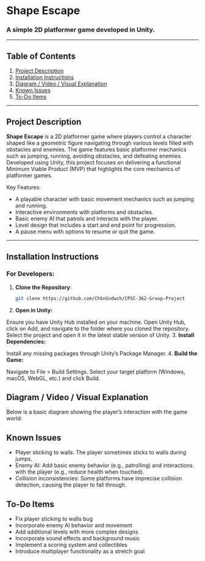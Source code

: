 # Shape Escape

### A simple 2D platformer game developed in Unity.

---

## Table of Contents
1. [Project Description](#project-description)
2. [Installation Instructions](#installation-instructions)
3. [Diagram / Video / Visual Explanation](#diagram--video--visual-explanation)
4. [Known Issues](#known-issues)
5. [To-Do Items](#to-do-items)

---

## Project Description

**Shape Escape** is a 2D platformer game where players control a character shaped like a geometric figure navigating through various levels filled with obstacles and enemies. The game features basic platformer mechanics such as jumping, running, avoiding obstacles, and defeating enemies. Developed using Unity, this project focuses on delivering a functional Minimum Viable Product (MVP) that highlights the core mechanics of platformer games.

Key Features:
- A playable character with basic movement mechanics such as jumping and running.
- Interactive environments with platforms and obstacles.
- Basic enemy AI that patrols and interacts with the player.
- Level design that includes a start and end point for progression.
- A pause menu with options to resume or quit the game.

---

## Installation Instructions

### For Developers:
1. **Clone the Repository**:
   ```bash
   git clone https://github.com/ChknSndwch/CPSC-362-Group-Project
2. **Open in Unity:**

Ensure you have Unity Hub installed on your machine.
Open Unity Hub, click on Add, and navigate to the folder where you cloned the repository.
Select the project and open it in the latest stable version of Unity.
3. **Install Dependencies:**

Install any missing packages through Unity’s Package Manager.
4. **Build the Game:**

Navigate to File > Build Settings.
Select your target platform (Windows, macOS, WebGL, etc.) and click Build.

## Diagram / Video / Visual Explanation
Below is a basic diagram showing the player’s interaction with the game world:


## Known Issues
- Player sticking to walls: The player sometimes sticks to walls during jumps.
- Enemy AI: Add basic enemy behavior (e.g., patrolling) and interactions with the player (e.g., reduce health when touched).
- Collision inconsistencies: Some platforms have imprecise collision detection, causing the player to fall through.
## To-Do Items
 - Fix player sticking to walls bug
 - Incorporate enemy AI behavior and movement
 - Add additional levels with more complex designs
 - Incorporate sound effects and background music
 - Implement a scoring system and collectibles
 - Introduce multiplayer functionality as a stretch goal
